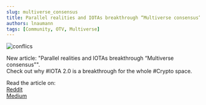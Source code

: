 ```yaml
---
slug: multiverse_consensus
title: Parallel realities and IOTAs breakthrough “Multiverse consensus”
authors: lnaumann
tags: [Community, OTV, Multiverse]
---
```


![conflics](https://miro.medium.com/max/1400/1*uaihe82n_l6vkHMz-gMl4A.gif)

New article: "Parallel realities and IOTAs breakthrough “Multiverse consensus"".  
Check out why #IOTA 2.0 is a breakthrough for the whole #Crypto space.

Read the article on:  
[Reddit](https://t.co/aN3IcKaTWg?amp=1)  
[Medium](https://medium.com/@linus.naumann/parallel-realities-and-iotas-multiverse-consensus-bcfbf3b12aad)  
